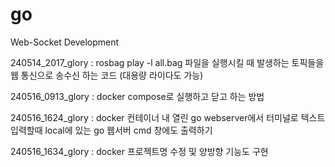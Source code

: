 # go
Web-Socket Development

240514_2017_glory : rosbag play -l all.bag 파일을 실행시킬 때 발생하는 토픽들을 웹 통신으로 송수신 하는 코드 (대용량 라이다도 가능)

240516_0913_glory : docker compose로 실행하고 닫고 하는 방법

240516_1624_glory : docker 컨테이너 내 열린 go webserver에서 터미널로 텍스트 입력할때 local에 있는 go 웹서버 cmd 창에도 출력하기

240516_1634_glory : docker 프로젝트명 수정 및 양방향 기능도 구현